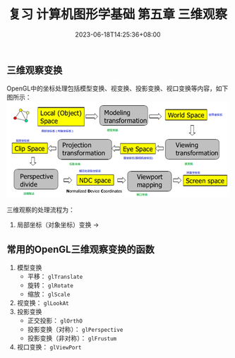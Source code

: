 ﻿---
title: "复习 计算机图形学基础 第五章 三维观察"
date: 2023-06-18T14:25:36+08:00
tags: ["计算机图形学"]
categories: ["期末复习"]
series: ["复习 计算机图形学基础"]
series_order: 9
---

## 三维观察变换
OpenGL中的坐标处理包括模型变换、视变换、投影变换、视口变换等内容，如下图所示：
![坐标系之间的变换](./Coordinates.png "坐标系之间的变换")

三维观察的处理流程为：
1. 局部坐标（对象坐标）变换 -> 

## 常用的OpenGL三维观察变换的函数
1. 模型变换
    - 平移： `glTranslate`
    - 旋转： `glRotate`
    - 缩放： `glScale`
2. 视变换： `glLookAt`
3. 投影变换
    - 正交投影： `glOrthO`
    - 投影变换（对称）： `glPerspective`
    - 投影变换（非对称）： `glFrustum`
4. 视口变换： `glViewPort`
